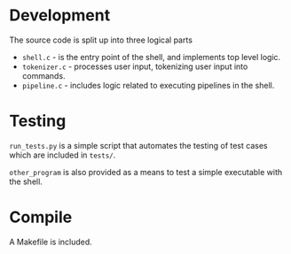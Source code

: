 # Development
The source code is split up into three logical parts
- `shell.c` - is the entry point of the shell, and implements top level logic.
- `tokenizer.c` - processes user input, tokenizing user input into commands.
- `pipeline.c` - includes logic related to executing pipelines in the shell.

# Testing
`run_tests.py` is a simple script that automates the testing of test cases which
are included in `tests/`.

`other_program` is also provided as a means to test a simple executable with
the shell.

# Compile 
A Makefile is included.